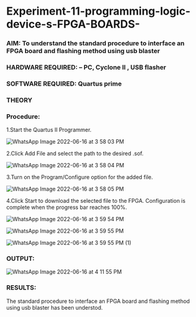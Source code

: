 # Experiment-11-programming-logic-device-s-FPGA-BOARDS-
 ### AIM: To understand the standard procedure to interface an FPGA board and flashing method using usb blaster 
### HARDWARE REQUIRED:  – PC, Cyclone II , USB flasher
### SOFTWARE REQUIRED:   Quartus prime
### THEORY 

### Procedure: 
1.Start the Quartus II Programmer.

![WhatsApp Image 2022-06-16 at 3 58 03 PM](https://user-images.githubusercontent.com/93427201/174052096-3af9cfb4-19b5-4d8d-9af6-810bc7f100a0.jpeg)

2.Click Add File and select the path to the desired .sof.

![WhatsApp Image 2022-06-16 at 3 58 04 PM](https://user-images.githubusercontent.com/93427201/174052126-b725a537-43d5-40d0-97e7-16f5568233fd.jpeg)

3.Turn on the Program/Configure option for the added file.

![WhatsApp Image 2022-06-16 at 3 58 05 PM](https://user-images.githubusercontent.com/93427201/174052155-ad36a01a-66c0-4ff2-acfc-fab8a7e470a3.jpeg)

4.Click Start to download the selected file to the FPGA. Configuration is complete when the progress bar reaches 100%.

![WhatsApp Image 2022-06-16 at 3 59 54 PM](https://user-images.githubusercontent.com/93427201/174054403-f3155e9e-42df-4394-85e5-c1004594b394.jpeg)

![WhatsApp Image 2022-06-16 at 3 59 55 PM](https://user-images.githubusercontent.com/93427201/174052319-bd0b7902-a47b-44be-82f9-0c4e6c71268c.jpeg)

![WhatsApp Image 2022-06-16 at 3 59 55 PM (1)](https://user-images.githubusercontent.com/93427201/174054325-4eae56f1-0151-4744-842c-27db9613b647.jpeg)

### OUTPUT:

![WhatsApp Image 2022-06-16 at 4 11 55 PM](https://user-images.githubusercontent.com/93427201/174053981-5ff7548f-7956-4ce4-9890-74c41f7fec60.jpeg)

### RESULTS:

The standard procedure to interface an FPGA board and flashing method using usb blaster has been understod.
